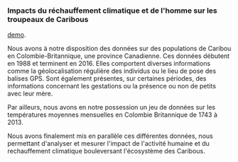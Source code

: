 
### Impacts du réchauffement climatique et de l'homme sur les troupeaux de Caribous

[demo](https://b2rj.github.io/Caribous/src/slide.html).

Nous avons à notre disposition des données sur des populations de Caribou en Colombie-Britannique, une province Canadienne. Ces données débutent en 1988 et terminent en 2016. Elles comportent diverses informations comme la géolocalisation régulière des individus ou le lieu de pose des balises GPS. Sont également présentes, sur certaines périodes, des informations concernant les gestations ou la présence ou non de petits avec leur mère.

Par ailleurs, nous avons en notre possession un jeu de données sur les températures moyennes mensuelles en Colombie Britannique de 1743 à 2013.

Nous avons finalement mis en parallèle ces différentes données, nous permettant d'analyser et mesurer l'impact de l'activité humaine et du rechauffement climatique bouleversant l'écosystème des Caribous.
